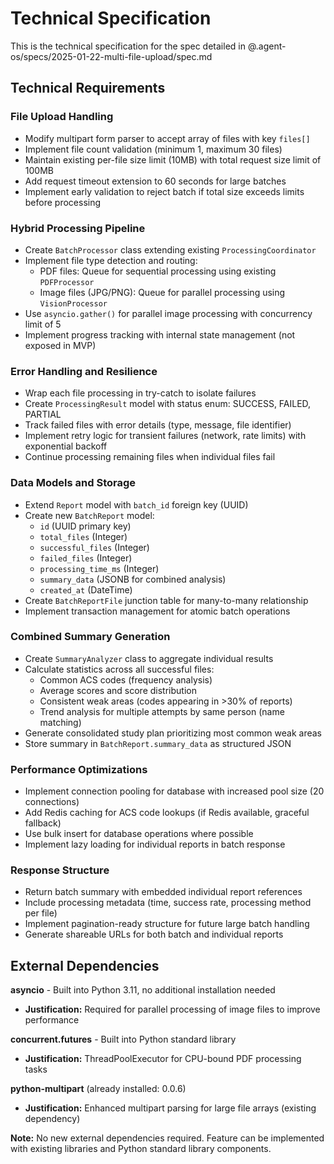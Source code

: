 # Technical Specification

This is the technical specification for the spec detailed in @.agent-os/specs/2025-01-22-multi-file-upload/spec.md

## Technical Requirements

### File Upload Handling
- Modify multipart form parser to accept array of files with key `files[]`
- Implement file count validation (minimum 1, maximum 30 files)
- Maintain existing per-file size limit (10MB) with total request size limit of 100MB
- Add request timeout extension to 60 seconds for large batches
- Implement early validation to reject batch if total size exceeds limits before processing

### Hybrid Processing Pipeline
- Create `BatchProcessor` class extending existing `ProcessingCoordinator`
- Implement file type detection and routing:
  - PDF files: Queue for sequential processing using existing `PDFProcessor`
  - Image files (JPG/PNG): Queue for parallel processing using `VisionProcessor`
- Use `asyncio.gather()` for parallel image processing with concurrency limit of 5
- Implement progress tracking with internal state management (not exposed in MVP)

### Error Handling and Resilience
- Wrap each file processing in try-catch to isolate failures
- Create `ProcessingResult` model with status enum: SUCCESS, FAILED, PARTIAL
- Track failed files with error details (type, message, file identifier)
- Implement retry logic for transient failures (network, rate limits) with exponential backoff
- Continue processing remaining files when individual files fail

### Data Models and Storage
- Extend `Report` model with `batch_id` foreign key (UUID)
- Create new `BatchReport` model:
  - `id` (UUID primary key)
  - `total_files` (Integer)
  - `successful_files` (Integer)
  - `failed_files` (Integer)
  - `processing_time_ms` (Integer)
  - `summary_data` (JSONB for combined analysis)
  - `created_at` (DateTime)
- Create `BatchReportFile` junction table for many-to-many relationship
- Implement transaction management for atomic batch operations

### Combined Summary Generation
- Create `SummaryAnalyzer` class to aggregate individual results
- Calculate statistics across all successful files:
  - Common ACS codes (frequency analysis)
  - Average scores and score distribution
  - Consistent weak areas (codes appearing in >30% of reports)
  - Trend analysis for multiple attempts by same person (name matching)
- Generate consolidated study plan prioritizing most common weak areas
- Store summary in `BatchReport.summary_data` as structured JSON

### Performance Optimizations
- Implement connection pooling for database with increased pool size (20 connections)
- Add Redis caching for ACS code lookups (if Redis available, graceful fallback)
- Use bulk insert for database operations where possible
- Implement lazy loading for individual reports in batch response

### Response Structure
- Return batch summary with embedded individual report references
- Include processing metadata (time, success rate, processing method per file)
- Implement pagination-ready structure for future large batch handling
- Generate shareable URLs for both batch and individual reports

## External Dependencies

**asyncio** - Built into Python 3.11, no additional installation needed
- **Justification:** Required for parallel processing of image files to improve performance

**concurrent.futures** - Built into Python standard library
- **Justification:** ThreadPoolExecutor for CPU-bound PDF processing tasks

**python-multipart** (already installed: 0.0.6)
- **Justification:** Enhanced multipart parsing for large file arrays (existing dependency)

**Note:** No new external dependencies required. Feature can be implemented with existing libraries and Python standard library components.